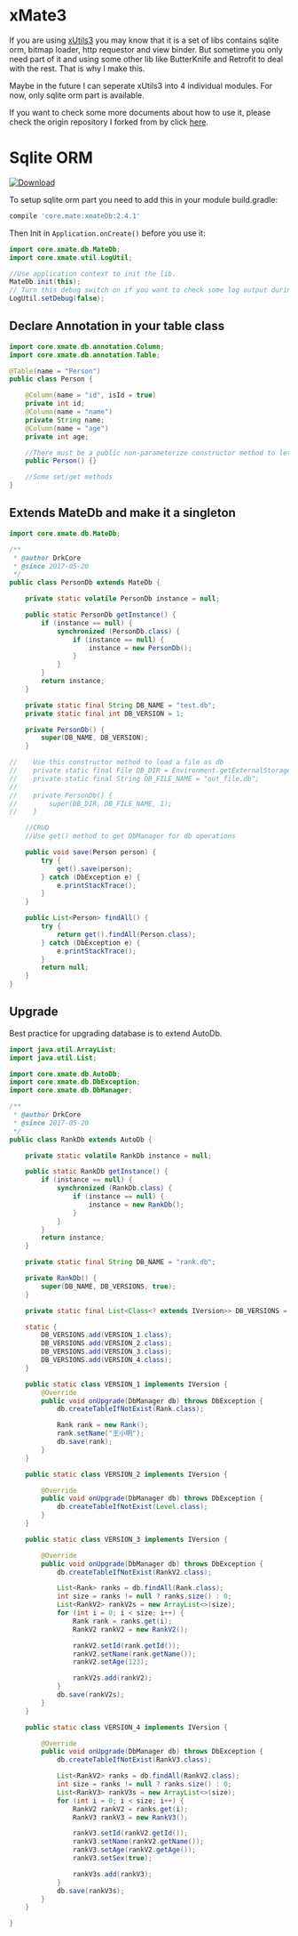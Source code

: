 # xMate3

If you  are using  [xUtils3](https://github.com/wyouflf/xUtils3) you may know that it is a set of libs contains sqlite orm, bitmap loader, http requestor and view binder. But sometime you only need part of it and using some other lib like ButterKnife and Retrofit to deal with the rest. That is why I make this.

Maybe in the future I can seperate xUtils3 into 4 individual modules. For now, only sqlite orm part is available.

If you want to check some more documents about how to use it, please check the origin repository I forked from by click [here](https://github.com/wyouflf/xUtils3).

# Sqlite ORM

[ ![Download](https://api.bintray.com/packages/drkcore/maven/xMate3/images/download.svg) ](https://bintray.com/drkcore/maven/xMate3/_latestVersion)

To setup sqlite orm part you need to add this in your module build.gradle:

```groovy
compile 'core.mate:xmateDb:2.4.1'
```

Then Init in `Application.onCreate()` before you use it:

```java
import core.xmate.db.MateDb;
import core.xmate.util.LogUtil;

//Use application context to init the lib.
MateDb.init(this);
// Turn this debug switch on if you want to check some log output during dev.
LogUtil.setDebug(false);
```

## Declare Annotation in your table class

```java
import core.xmate.db.annotation.Column;
import core.xmate.db.annotation.Table;

@Table(name = "Person")
public class Person {

    @Column(name = "id", isId = true)
    private int id;
    @Column(name = "name")
    private String name;
    @Column(name = "age")
    private int age;

    //There must be a public non-parameterize constructor method to let reflection create a new instance
    public Person() {}

    //Some set/get methods
}
```

## Extends MateDb and make it a singleton

```java
import core.xmate.db.MateDb;

/**
 * @author DrkCore
 * @since 2017-05-20
 */
public class PersonDb extends MateDb {

    private static volatile PersonDb instance = null;

    public static PersonDb getInstance() {
        if (instance == null) {
            synchronized (PersonDb.class) {
                if (instance == null) {
                    instance = new PersonDb();
                }
            }
        }
        return instance;
    }

    private static final String DB_NAME = "test.db";
    private static final int DB_VERSION = 1;

    private PersonDb() {
        super(DB_NAME, DB_VERSION);
    }

//    Use this constructor method to load a file as db
//    private static final File DB_DIR = Environment.getExternalStorageDirectory();
//    private static final String DB_FILE_NAME = "out_file.db";
//
//    private PersonDb() {
//        super(DB_DIR, DB_FILE_NAME, 1);
//    }

    //CRUD
    //Use get() method to get DbManager for db operations

    public void save(Person person) {
        try {
            get().save(person);
        } catch (DbException e) {
            e.printStackTrace();
        }
    }

    public List<Person> findAll() {
        try {
            return get().findAll(Person.class);
        } catch (DbException e) {
            e.printStackTrace();
        }
        return null;
    }
}

```

## Upgrade

Best practice for upgrading database is to extend AutoDb.

```java
import java.util.ArrayList;
import java.util.List;

import core.xmate.db.AutoDb;
import core.xmate.db.DbException;
import core.xmate.db.DbManager;

/**
 * @author DrkCore
 * @since 2017-05-20
 */
public class RankDb extends AutoDb {

    private static volatile RankDb instance = null;

    public static RankDb getInstance() {
        if (instance == null) {
            synchronized (RankDb.class) {
                if (instance == null) {
                    instance = new RankDb();
                }
            }
        }
        return instance;
    }

    private static final String DB_NAME = "rank.db";

    private RankDb() {
        super(DB_NAME, DB_VERSIONS, true);
    }

    private static final List<Class<? extends IVersion>> DB_VERSIONS = new ArrayList<>();

    static {
        DB_VERSIONS.add(VERSION_1.class);
        DB_VERSIONS.add(VERSION_2.class);
        DB_VERSIONS.add(VERSION_3.class);
        DB_VERSIONS.add(VERSION_4.class);
    }

    public static class VERSION_1 implements IVersion {
        @Override
        public void onUpgrade(DbManager db) throws DbException {
            db.createTableIfNotExist(Rank.class);

            Rank rank = new Rank();
            rank.setName("王小明");
            db.save(rank);
        }
    }

    public static class VERSION_2 implements IVersion {

        @Override
        public void onUpgrade(DbManager db) throws DbException {
            db.createTableIfNotExist(Level.class);
        }
    }

    public static class VERSION_3 implements IVersion {

        @Override
        public void onUpgrade(DbManager db) throws DbException {
            db.createTableIfNotExist(RankV2.class);

            List<Rank> ranks = db.findAll(Rank.class);
            int size = ranks != null ? ranks.size() : 0;
            List<RankV2> rankV2s = new ArrayList<>(size);
            for (int i = 0; i < size; i++) {
                Rank rank = ranks.get(i);
                RankV2 rankV2 = new RankV2();

                rankV2.setId(rank.getId());
                rankV2.setName(rank.getName());
                rankV2.setAge(123);

                rankV2s.add(rankV2);
            }
            db.save(rankV2s);
        }
    }

    public static class VERSION_4 implements IVersion {

        @Override
        public void onUpgrade(DbManager db) throws DbException {
            db.createTableIfNotExist(RankV3.class);

            List<RankV2> ranks = db.findAll(RankV2.class);
            int size = ranks != null ? ranks.size() : 0;
            List<RankV3> rankV3s = new ArrayList<>(size);
            for (int i = 0; i < size; i++) {
                RankV2 rankV2 = ranks.get(i);
                RankV3 rankV3 = new RankV3();

                rankV3.setId(rankV2.getId());
                rankV3.setName(rankV2.getName());
                rankV3.setAge(rankV2.getAge());
                rankV3.setSex(true);

                rankV3s.add(rankV3);
            }
            db.save(rankV3s);
        }
    }

}

```
